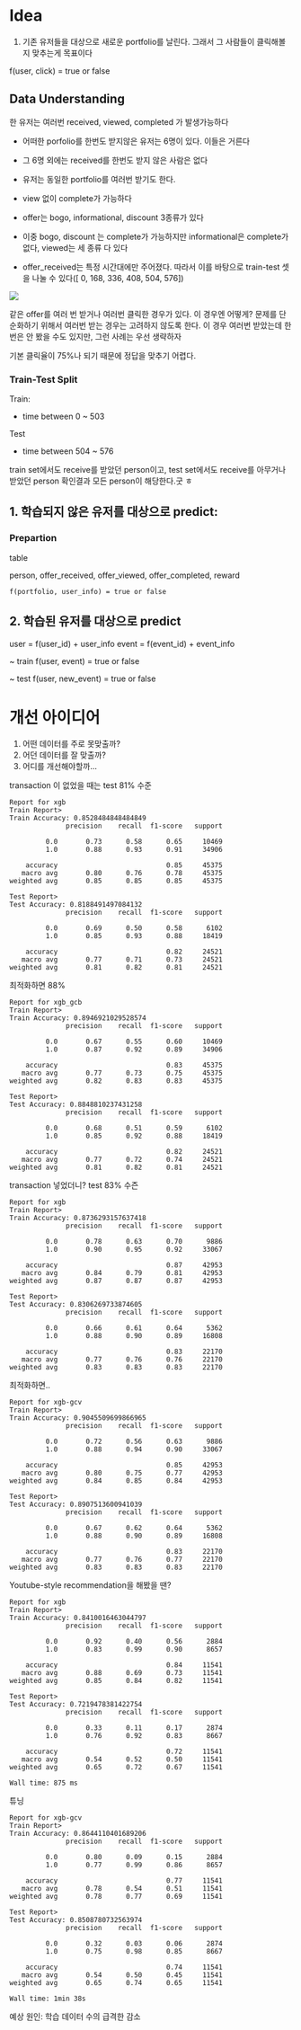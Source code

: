 
# Idea

1. 기존 유저들을 대상으로 새로운 portfolio를 날린다. 그래서 그 사람들이 클릭해볼지 맞추는게 목표이다

f(user, click) = true or false


## Data Understanding

한 유저는 여러번 received, viewed, completed 가 발생가능하다

- 어떠한 porfolio를 한번도 받지않은 유저는 6명이 있다. 이들은 거른다
- 그 6명 외에는 received를 한번도 받지 않은 사람은 없다
- 유저는 동일한 portfolio를 여러번 받기도 한다.
- view 없이 complete가 가능하다

- offer는 bogo, informational, discount 3종류가 있다
- 이중 bogo, discount 는 complete가 가능하지만 informational은 complete가 없다, viewed는 세 종류 다 있다
- offer_received는 특정 시간대에만 주어졌다. 따라서 이를 바탕으로 train-test 셋을 나눌 수 있다([  0, 168, 336, 408, 504, 576])

<img src="img/offer_received_time_hist.png">


같은 offer를 여러 번 받거나 여러번 클릭한 경우가 있다. 이 경우엔 어떻게?
문제를 단순화하기 위해서 여러번 받는 경우는 고려하지 않도록 한다.
이 경우 여러번 받았는데 한번은 안 봤을 수도 있지만, 그런 사례는 우선 생략하자


기본 클릭율이 75%나 되기 때문에 정답을 맞추기 어렵다.

### Train-Test Split
Train: 
- time between 0 ~ 503

Test
- time between 504 ~ 576

train set에서도 receive를 받았던 person이고, test set에서도 receive를 아무거나 받았던 person
확인결과 모든 person이 해당한다.굿 ㅎ



## 1. 학습되지 않은 유저를 대상으로 predict: 

### Prepartion
table

person, offer_received, offer_viewed, offer_completed, reward

```
f(portfolio, user_info) = true or false
```


## 2. 학습된 유저를 대상으로 predict


user = f(user_id) + user_info
event = f(event_id) + event_info

~ train
f(user, event) = true or false

~ test
f(user, new_event) = true or false


# 개선 아이디어
1. 어떤 데이터를 주로 못맞출까?
1. 어던 데이터를 잘 맞출까?
1. 어디를 개선해야할까...

transaction 이 없었을 때는
test 81% 수준
```
Report for xgb
Train Report>
Train Accuracy: 0.8528484848484849
              precision    recall  f1-score   support

         0.0       0.73      0.58      0.65     10469
         1.0       0.88      0.93      0.91     34906

    accuracy                           0.85     45375
   macro avg       0.80      0.76      0.78     45375
weighted avg       0.85      0.85      0.85     45375

Test Report>
Test Accuracy: 0.8188491497084132
              precision    recall  f1-score   support

         0.0       0.69      0.50      0.58      6102
         1.0       0.85      0.93      0.88     18419

    accuracy                           0.82     24521
   macro avg       0.77      0.71      0.73     24521
weighted avg       0.81      0.82      0.81     24521

```
최적화하면 88%
```
Report for xgb_gcb
Train Report>
Train Accuracy: 0.8946921029528574
              precision    recall  f1-score   support

         0.0       0.67      0.55      0.60     10469
         1.0       0.87      0.92      0.89     34906

    accuracy                           0.83     45375
   macro avg       0.77      0.73      0.75     45375
weighted avg       0.82      0.83      0.83     45375

Test Report>
Test Accuracy: 0.8848810237431258
              precision    recall  f1-score   support

         0.0       0.68      0.51      0.59      6102
         1.0       0.85      0.92      0.88     18419

    accuracy                           0.82     24521
   macro avg       0.77      0.72      0.74     24521
weighted avg       0.81      0.82      0.81     24521
```
transaction 넣었더니?
test 83% 수즌
```
Report for xgb
Train Report>
Train Accuracy: 0.8736293157637418
              precision    recall  f1-score   support

         0.0       0.78      0.63      0.70      9886
         1.0       0.90      0.95      0.92     33067

    accuracy                           0.87     42953
   macro avg       0.84      0.79      0.81     42953
weighted avg       0.87      0.87      0.87     42953

Test Report>
Test Accuracy: 0.8306269733874605
              precision    recall  f1-score   support

         0.0       0.66      0.61      0.64      5362
         1.0       0.88      0.90      0.89     16808

    accuracy                           0.83     22170
   macro avg       0.77      0.76      0.76     22170
weighted avg       0.83      0.83      0.83     22170
```

최적화하면..
```
Report for xgb-gcv
Train Report>
Train Accuracy: 0.9045509699866965
              precision    recall  f1-score   support

         0.0       0.72      0.56      0.63      9886
         1.0       0.88      0.94      0.90     33067

    accuracy                           0.85     42953
   macro avg       0.80      0.75      0.77     42953
weighted avg       0.84      0.85      0.84     42953

Test Report>
Test Accuracy: 0.8907513600941039
              precision    recall  f1-score   support

         0.0       0.67      0.62      0.64      5362
         1.0       0.88      0.90      0.89     16808

    accuracy                           0.83     22170
   macro avg       0.77      0.76      0.77     22170
weighted avg       0.83      0.83      0.83     22170
```

Youtube-style recommendation을 해봤을 땐?
```
Report for xgb
Train Report>
Train Accuracy: 0.8410016463044797
              precision    recall  f1-score   support

         0.0       0.92      0.40      0.56      2884
         1.0       0.83      0.99      0.90      8657

    accuracy                           0.84     11541
   macro avg       0.88      0.69      0.73     11541
weighted avg       0.85      0.84      0.82     11541

Test Report>
Test Accuracy: 0.7219478381422754
              precision    recall  f1-score   support

         0.0       0.33      0.11      0.17      2874
         1.0       0.76      0.92      0.83      8667

    accuracy                           0.72     11541
   macro avg       0.54      0.52      0.50     11541
weighted avg       0.65      0.72      0.67     11541

Wall time: 875 ms
```
튜닝
```
Report for xgb-gcv
Train Report>
Train Accuracy: 0.8644110401689206
              precision    recall  f1-score   support

         0.0       0.80      0.09      0.15      2884
         1.0       0.77      0.99      0.86      8657

    accuracy                           0.77     11541
   macro avg       0.78      0.54      0.51     11541
weighted avg       0.78      0.77      0.69     11541

Test Report>
Test Accuracy: 0.8508780732563974
              precision    recall  f1-score   support

         0.0       0.32      0.03      0.06      2874
         1.0       0.75      0.98      0.85      8667

    accuracy                           0.74     11541
   macro avg       0.54      0.50      0.45     11541
weighted avg       0.65      0.74      0.65     11541

Wall time: 1min 38s
```
예상 원인: 학습 데이터 수의 급격한 감소